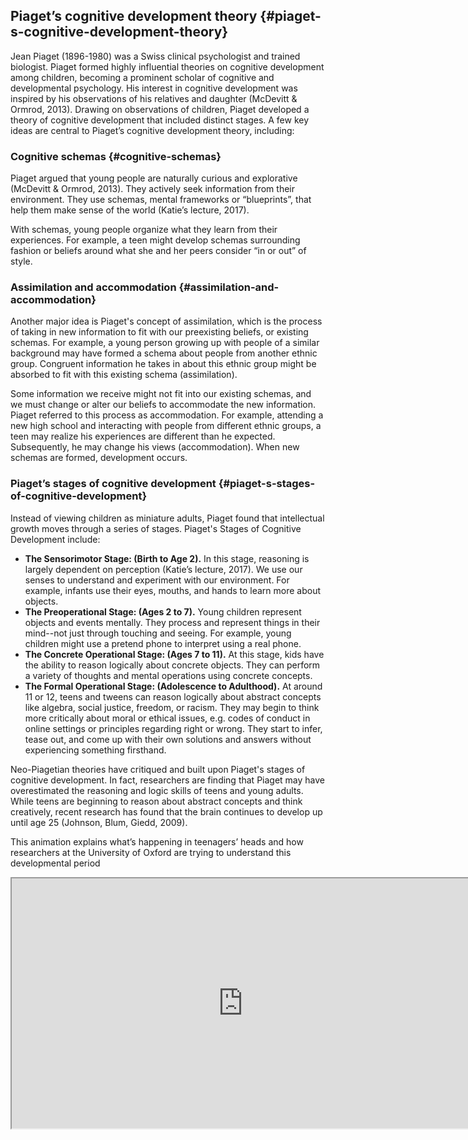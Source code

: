 ## Piaget’s cognitive development theory {#piaget-s-cognitive-development-theory}

Jean Piaget (1896-1980) was a Swiss clinical psychologist and trained biologist. Piaget formed highly influential theories on cognitive development among children, becoming a prominent scholar of cognitive and developmental psychology. His interest in cognitive development was inspired by his observations of his relatives and daughter (McDevitt &amp; Ormrod, 2013). Drawing on observations of children, Piaget developed a theory of cognitive development that included distinct stages. A few key ideas are central to Piaget’s cognitive development theory, including:

### Cognitive schemas {#cognitive-schemas}

Piaget argued that young people are naturally curious and explorative (McDevitt &amp; Ormrod, 2013). They actively seek information from their environment. They use schemas, mental frameworks or “blueprints”, that help them make sense of the world (Katie’s lecture, 2017).

With schemas, young people organize what they learn from their experiences. For example, a teen might develop schemas surrounding fashion or beliefs around what she and her peers consider “in or out” of style.

### Assimilation and accommodation {#assimilation-and-accommodation}

Another major idea is Piaget&#039;s concept of assimilation, which is the process of taking in new information to fit with our preexisting beliefs, or existing schemas. For example, a young person growing up with people of a similar background may have formed a schema about people from another ethnic group. Congruent information he takes in about this ethnic group might be absorbed to fit with this existing schema (assimilation).

Some information we receive might not fit into our existing schemas, and we must change or alter our beliefs to accommodate the new information. Piaget referred to this process as accommodation. For example, attending a new high school and interacting with people from different ethnic groups, a teen may realize his experiences are different than he expected. Subsequently, he may change his views (accommodation). When new schemas are formed, development occurs.

### Piaget’s stages of cognitive development {#piaget-s-stages-of-cognitive-development}

Instead of viewing children as miniature adults, Piaget found that intellectual growth moves through a series of stages. Piaget&#039;s Stages of Cognitive Development include:

*   **The Sensorimotor Stage: (Birth to Age 2).** In this stage, reasoning is largely dependent on perception (Katie’s lecture, 2017). We use our senses to understand and experiment with our environment. For example, infants use their eyes, mouths, and hands to learn more about objects.
*   **The Preoperational Stage: (Ages 2 to 7).** Young children represent objects and events mentally. They process and represent things in their mind--not just through touching and seeing. For example, young children might use a pretend phone to interpret using a real phone.
*   **The Concrete Operational Stage: (Ages 7 to 11).** At this stage, kids have the ability to reason logically about concrete objects. They can perform a variety of thoughts and mental operations using concrete concepts.
*   **The Formal Operational Stage: (Adolescence to Adulthood).** At around 11 or 12, teens and tweens can reason logically about abstract concepts like algebra, social justice, freedom, or racism. They may begin to think more critically about moral or ethical issues, e.g. codes of conduct in online settings or principles regarding right or wrong. They start to infer, tease out, and come up with their own solutions and answers without experiencing something firsthand.

Neo-Piagetian theories have critiqued and built upon Piaget&#039;s stages of cognitive development. In fact, researchers are finding that Piaget may have overestimated the reasoning and logic skills of teens and young adults. While teens are beginning to reason about abstract concepts and think creatively, recent research has found that the brain continues to develop up until age 25 (Johnson, Blum, Giedd, 2009).

This animation explains what’s happening in teenagers’ heads and how researchers at the University of Oxford are trying to understand this developmental period

<iframe width="740" height="400" border="none" src="https://www.youtube.com/embed/dISmdb5zfiQ">
</iframe>